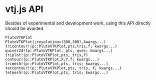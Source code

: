 # vtj.js API
Besides of experimental and development work, using
this API directly  should be avoided.

```@docs
PlutoVTKPlot
PlutoVTKPlot(;resolution=(300,300),kwargs...)
tricontour!(p::PlutoVTKPlot,pts,tris,f; kwargs...)
quiver2d!(p::PlutoVTKPlot, pts, qvec; kwargs...)
triplot!(p::PlutoVTKPlot,pts, tris,f)
contour!(p::PlutoVTKPlot,X,Y,f; kwargs...)
trimesh!(p::PlutoVTKPlot,pts, tris; kwargs...)
tetcontour!(p::PlutoVTKPlot,pts, tris, f; kwargs...)
tetmesh!(p::PlutoVTKPlot,pts, tris; kwargs...)
```
